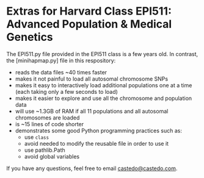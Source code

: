 Extras for Harvard Class EPI511: Advanced Population & Medical Genetics
=======================================================================

The EPI511.py file provided in the EPI511 class is a few years old.
In contrast, the [minihapmap.py] file in this respository:

* reads the data files ~40 times faster
* makes it not painful to load all autosomal chromosome SNPs
* makes it easy to interactively load additional populations one at a
time (each taking only a few seconds to load)
* makes it easier to explore and use all the chromosome and population data
* will use ~1.3GB of RAM if all 11 populations and all autosomal chromosomes are loaded
* is ~15 lines of code shorter
* demonstrates some good Python programming practices such as:
  * use `class`
  * avoid needed to modify the reusable file in order to use it
  * use pathlib.Path  
  * avoid global variables

If you have any questions, feel free to email castedo@castedo.com.

